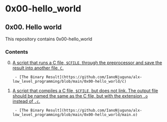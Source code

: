 # 0x00-hello_world

## 0x00. Hello world

This repository contains 0x00-hello_world

### Contents

0. [A script that runs a C file, ```$CFILE```, through the preprocessor and save the result into another file, ```C```.](https://github.com/IanoNjuguna/alx-low_level_programming/blob/main/0x00-hello_world/0-preprocessor)

        - [The Binary Result](https://github.com/IanoNjuguna/alx-low_level_programming/blob/main/0x00-hello_world/c)

1. [A script that compiles a C file, ```$CFILE```, but does not link. The output file should be named the same as the C file, but with the extension ```.o``` instead of ```.c```.](https://github.com/IanoNjuguna/alx-low_level_programming/blob/main/0x00-hello_world/1-compiler)

        - [The Binary Result](https://github.com/IanoNjuguna/alx-low_level_programming/blob/main/0x00-hello_world/main.o)
